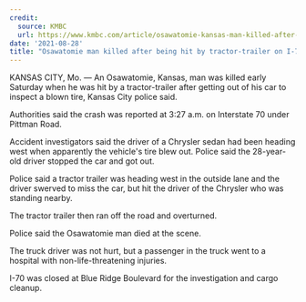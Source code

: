 ```yaml
---
credit:
  source: KMBC
  url: https://www.kmbc.com/article/osawatomie-kansas-man-killed-after-being-hit-by-tractor-trailer-on-i-70-in-kansas-city/37421799#
date: '2021-08-28'
title: "Osawatomie man killed after being hit by tractor-trailer on I-70 early Saturday"
---
```

KANSAS CITY, Mo. —
An Osawatomie, Kansas, man was killed early Saturday when he was hit by a tractor-trailer after getting out of his car to inspect a blown tire, Kansas City police said.

Authorities said the crash was reported at 3:27 a.m. on Interstate 70 under Pittman Road.

Accident investigators said the driver of a Chrysler sedan had been heading west when apparently the vehicle's tire blew out. Police said the 28-year-old driver stopped the car and got out.

Police said a tractor trailer was heading west in the outside lane and the driver swerved to miss the car, but hit the driver of the Chrysler who was standing nearby.

The tractor trailer then ran off the road and overturned.

Police said the Osawatomie man died at the scene.

The truck driver was not hurt, but a passenger in the truck went to a hospital with non-life-threatening injuries.

I-70 was closed at Blue Ridge Boulevard for the investigation and cargo cleanup.
